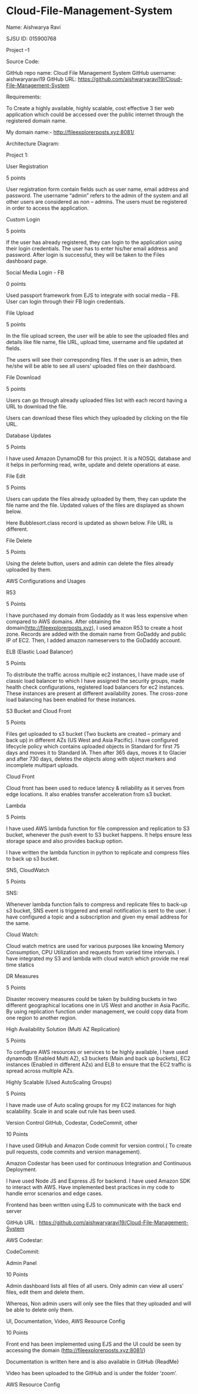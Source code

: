 # Cloud-File-Management-System

Name: Aishwarya Ravi 

SJSU ID: 015900768 

Project –1 

Source Code: 

GitHub repo name: Cloud File Management System 
GitHub username: aishwaryaravi19 
GitHub URL: https://github.com/aishwaryaravi19/Cloud-File-Management-System 

Requirements: 

To Create a highly available, highly scalable, cost effective 3 tier web application which could be accessed over the public internet through the registered domain name.  

My domain name:- http://fileexplorerposts.xyz:8081/ 

Architecture Diagram: 

 
Project 1: 

User Registration 

5 points 

User registration form contain fields such as user name, email address and password. The username “admin” refers to the admin of the system and all other users are considered as non – admins. The users must be registered in order to access the application. 

 

 

Custom Login 

5 points 

If the user has already registered, they can login to the application using their login credentials. The user has to enter his/her email address and password. After login is successful, they will be taken to the Files dashboard page. 

 

Social Media Login - FB 

0 points 

Used passport framework from EJS to integrate with social media – FB. User can login through their FB login credentials. 

 

File Upload 

5 points 

In the file upload screen, the user will be able to see the uploaded files and details like file name, file URL, upload time, username and file updated at fields. 

The users will see their corresponding files. If the user is an admin, then he/she will be able to see all users’ uploaded files on their dashboard. 

 

 

 

File Download 

5 points 

Users can go through already uploaded files list with each record having a URL to download the file. 

 

 

 

Users can download these files which they uploaded by clicking on the file URL. 

Database Updates 

5 Points 

I have used Amazon DynamoDB for this project. It is a NOSQL database and it helps in performing read, write, update and delete operations at ease.  

 

 
File Edit 

5 Points 

Users can update the files already uploaded by them, they can update the file name and the file. Updated values of the files are displayed as shown below. 

Here Bubblesort.class record is updated as shown below. File URL is different. 

 
File Delete 

5 Points 

Using the delete button, users and admin can delete the files already uploaded by them. 

 

 

AWS Configurations and Usages 

R53 

5 Points 

I have purchased my domain from Godaddy as it was less expensive when compared to AWS domains. After obtaining the domain(http://fileexplorerposts.xyz), I used amazon R53 to create a host zone. Records are added with the domain name from GoDaddy and public IP of EC2. Then, I added amazon nameservers to the GoDaddy account. 

 

 

 
ELB (Elastic Load Balancer) 

5 Points 

To distribute the traffic across multiple ec2 instances, I have made use of classic load balancer to which I have assigned the security groups, made health check configurations, registered load balancers for ec2 instances. These instances are present at different availability zones. The cross-zone load balancing has been enabled for these instances. 

 

 

S3 Bucket and Cloud Front 

5 Points 

Files get uploaded to s3 bucket (Two buckets are created – primary and back up) in different AZs (US West and Asia Pacific). I have configured lifecycle policy which contains uploaded objects in Standard for first 75 days and moves it to Standard IA. Then after 365 days, moves it to Glacier and after 730 days, deletes the objects along with object markers and incomplete multipart uploads. 

 

 

 

 

 

 

 

Cloud Front 

Cloud front has been used to reduce latency & reliability as it serves from edge locations. It also enables transfer acceleration from s3 bucket. 

 

 

 
Lambda 

5 Points 

I have used AWS lambda function for file compression and replication to S3 bucket, whenever the push event to S3 bucket happens. It helps ensure less storage space and also provides backup option. 

 

 

I have written the lambda function in python to replicate and compress files to back up s3 bucket. 

 

SNS, CloudWatch 

5 Points 

SNS: 

Whenever lambda function fails to compress and replicate files to back-up s3 bucket, SNS event is triggered and email notification is sent to the user. I have configured a topic and a subscription and given my email address for the same.  

 

 

Cloud Watch: 

Cloud watch metrics are used for various purposes like knowing Memory Consumption, CPU Utilization and requests from varied time intervals. I have integrated my S3 and lambda with cloud watch which provide me real time statics  

 

 

 

 

 

 

DR Measures 

5 Points 

Disaster recovery measures could be taken by building buckets in two different geographical locations one in US West and another in Asia Pacific. By using replication function under management, we could copy data from one region to another region. 

 

 

 

 

High Availability Solution (Multi AZ Replication) 

5 Points 

To configure AWS resources or services to be highly available, I have used dynamodb (Enabled Multi AZ), s3 buckets (Main and back up buckets), EC2 instances (Enabled in different AZs) and ELB to ensure that the EC2 traffic is spread across multiple AZs. 

 

 

 
Highly Scalable (Used AutoScaling Groups) 

5 Points 

I have made use of Auto scaling groups for my EC2 instances for high scalability. Scale in and scale out rule has been used. 

 

 

 

Version Control GitHub, Codestar, CodeCommit, other 

10 Points 

I have used GitHub and Amazon Code commit for version control.( To create pull requests, code commits and version management). 

Amazon Codestar has been used for continuous Integration and Continuous Deployment. 

I have used Node JS and Express JS for backend. I have used Amazon SDK to interact with AWS. Have implemented best practices in my code to handle error scenarios and edge cases. 

Frontend has been written using EJS to communicate with the back end server 

GitHub URL : https://github.com/aishwaryaravi19/Cloud-File-Management-System 

AWS Codestar: 

 

 

 

 

 

CodeCommit: 

 

 

 

Admin Panel 

10 Points 

Admin dashboard lists all files of all users. Only admin can view all users’ files, edit them and delete them.   

Whereas, Non admin users will only see the files that they uploaded and will be able to delete only them. 

 

 

UI, Documentation, Video, AWS Resource Config 

10 Points 

Front end has been implemented using EJS and the UI could be seen by accessing the domain (http://fileexplorerposts.xyz:8081/) 

Documentation is written here and is also available in GitHub (ReadMe) 

Video has been uploaded to the GitHub and is under the folder ‘zoom’. 

 

AWS Resource Config 

 

 

 

 

 
 
